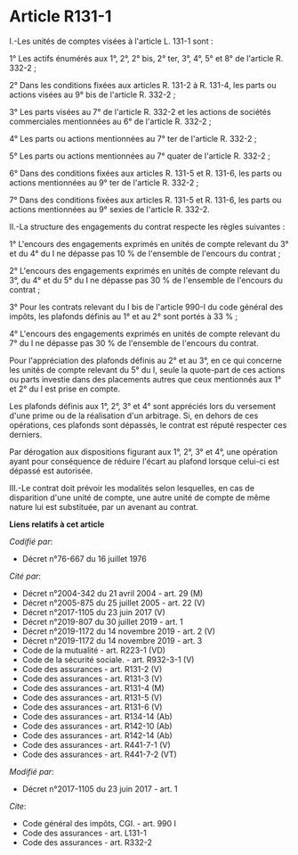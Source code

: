 # Article R131-1

I.-Les unités de comptes visées à l'article L. 131-1 sont : 

1° Les actifs énumérés aux 1°, 2°, 2° bis, 2° ter, 3°, 4°, 5° et 8° de l'article R. 332-2 ; 

2° Dans les conditions fixées aux articles R. 131-2 à R. 131-4, les parts ou actions visées au 9° bis de l'article R.
332-2 ; 

3° Les parts visées au 7° de l'article R. 332-2 et les actions de sociétés commerciales mentionnées au 6° de l'article R.
332-2 ; 

4° Les parts ou actions mentionnées au 7° ter de l'article R. 332-2 ; 

5° Les parts ou actions mentionnées au 7° quater de l'article R. 332-2 ; 

6° Dans des conditions fixées aux articles R. 131-5 et R. 131-6, les parts ou actions mentionnées au 9° ter de l'article R.
332-2 ; 

7° Dans des conditions fixées aux articles R. 131-5 et R. 131-6, les parts ou actions mentionnées au 9° sexies de l'article
R. 332-2. 

II.-La structure des engagements du contrat respecte les règles suivantes : 

1° L'encours des engagements exprimés en unités de compte relevant du 3° et du 4° du I ne dépasse pas 10 % de l'ensemble de
l'encours du contrat ; 

2° L'encours des engagements exprimés en unités de compte relevant du 3°, du 4° et du 5° du I ne dépasse pas 30 % de
l'ensemble de l'encours du contrat ; 

3° Pour les contrats relevant du I bis de l'article 990-I du code général des impôts, les plafonds définis au 1° et au 2°
sont portés à 33 % ; 

4° L'encours des engagements exprimés en unités de compte relevant du 7° du I ne dépasse pas 30 % de l'ensemble de l'encours
du contrat. 

Pour l'appréciation des plafonds définis au 2° et au 3°, en ce qui concerne les unités de compte relevant du 5° du I, seule
la quote-part de ces actions ou parts investie dans des placements autres que ceux mentionnés aux 1° et 2° du I est prise en
compte. 

Les plafonds définis aux 1°, 2°, 3° et 4° sont appréciés lors du versement d'une prime ou de la réalisation d'un arbitrage.
Si, en dehors de ces opérations, ces plafonds sont dépassés, le contrat est réputé respecter ces derniers. 

Par dérogation aux dispositions figurant aux 1°, 2°, 3° et 4°, une opération ayant pour conséquence de réduire l'écart au
plafond lorsque celui-ci est dépassé est autorisée. 

III.-Le contrat doit prévoir les modalités selon lesquelles, en cas de disparition d'une unité de compte, une autre unité de
compte de même nature lui est substituée, par un avenant au contrat.

**Liens relatifs à cet article**

_Codifié par_:

  - Décret n°76-667 du 16 juillet 1976

_Cité par_:

  - Décret n°2004-342 du 21 avril 2004 - art. 29 (M)
  - Décret n°2005-875 du 25 juillet 2005 - art. 22 (V)
  - Décret n°2017-1105 du 23 juin 2017 (V)
  - Décret n°2019-807 du 30 juillet 2019 - art. 1
  - Décret n°2019-1172 du 14 novembre 2019 - art. 2 (V)
  - Décret n°2019-1172 du 14 novembre 2019 - art. 3
  - Code de la mutualité - art. R223-1 (VD)
  - Code de la sécurité sociale. - art. R932-3-1 (V)
  - Code des assurances - art. R131-2 (V)
  - Code des assurances - art. R131-3 (V)
  - Code des assurances - art. R131-4 (M)
  - Code des assurances - art. R131-5 (V)
  - Code des assurances - art. R131-6 (V)
  - Code des assurances - art. R134-14 (Ab)
  - Code des assurances - art. R142-10 (Ab)
  - Code des assurances - art. R142-14 (Ab)
  - Code des assurances - art. R441-7-1 (V)
  - Code des assurances - art. R441-7-2 (VT)

_Modifié par_:

  - Décret n°2017-1105 du 23 juin 2017 - art. 1

_Cite_:

  - Code général des impôts, CGI. - art. 990 I
  - Code des assurances - art. L131-1
  - Code des assurances - art. R332-2

